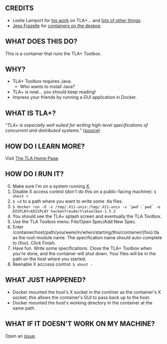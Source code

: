 ## CREDITS
* Leslie Lamport for [his work](http://research.microsoft.com/en-us/um/people/lamport/tla/papers.html) on TLA+... and [lots of other things](https://en.wikipedia.org/wiki/Leslie_Lamport). 
* [Jess Frazelle](https://github.com/jfrazelle) for [containers on the deskop](https://blog.jessfraz.com/post/docker-containers-on-the-desktop/).

## WHAT DOES THIS DO?
This is a container that runs the TLA+ Toolbox.

## WHY?
* TLA+ Toolbox requires Java.
	* Who wants to install Java?
* TLA+ is neat... you should keep reading!
* Impress your friends by running a GUI application in Docker.

## WHAT IS TLA+?
_"TLA+ is especially well suited for writing high-level specifications of concurrent and distributed systems."_ ([source](http://research.microsoft.com/en-us/um/people/lamport/tla/tla-intro.html))

## HOW DO I LEARN MORE?
Visit [The TLA Home Page](http://research.microsoft.com/en-us/um/people/lamport/tla/tla.html).

## HOW DO I RUN IT?
0. Make sure I'm on a system running [X](https://en.wikipedia.org/wiki/X_Window_System).
1. Disable X access control (don't do this on a public-facing machine): `$ xhost +`
2. `$ cd` to a path where you want to write some .tla files.
3. ``$ docker run -d -v /tmp/.X11-unix:/tmp/.X11-unix -v `pwd`:`pwd` -e DISPLAY=$DISPLAY hackenfreude/tlatoolbox-1.5.2``
4. You should see the TLA+ splash screen and eventually the TLA Toolbox.
5. Use the TLA Toolbox menu: File/Open Spec/Add New Spec.
6. Enter /container/host/path/you/were/in/when/starting/this/container/{foo}.tla as the root-module name. The specification name should auto-complete to {foo}. Click Finish.
7. Have fun. Write some specifications. Close the TLA+ Toolbox when you're done, and the container will shut down. Your files will be in the path on the host where you started.
8. Reenable X acccess control: `$ xhost -`

## WHAT JUST HAPPENED?
* Docker mounted the host's X socket in the continer as the container's X socket; this allows the container's GUI to pass back up to the host.
* Docker mounted the host's working directory in the container at the same path.

## WHAT IF IT DOESN'T WORK ON MY MACHINE?
Open an [issue](https://github.com/hackenfreude/docker-tlatoolbox-1.5.2/issues/new).
